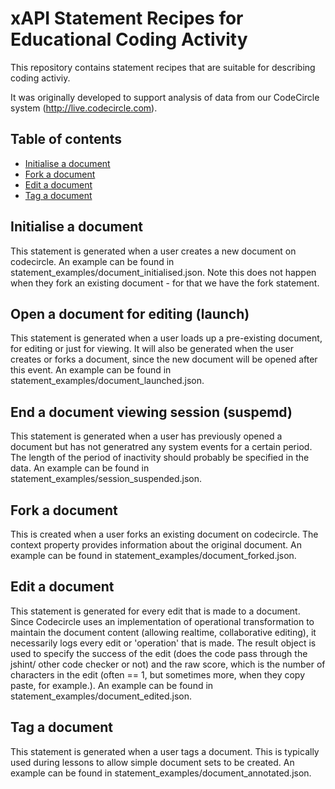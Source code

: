# xAPI Statement Recipes for Educational Coding Activity 

This repository contains statement recipes that are suitable for describing coding activiy. 

It was originally developed to support analysis of data from our CodeCircle system (http://live.codecircle.com).

## Table of contents

* [Initialise a document](#initialise-a-document)
* [Fork a document](#fork-a-document)
* [Edit a document](#edit-a-document)
* [Tag a document](#tag-a-document)


## Initialise a document
This statement is generated when a user creates a new document on codecircle. An example can be found in statement_examples/document_initialised.json.  Note this does not happen when they fork an existing document - for that we have the fork statement. 

## Open a document for editing (launch)
This statement is generated when a user loads up a pre-existing document, for editing or just for viewing. It will also be generated when the user creates or forks a document, since the new document will be opened after this event. An example can be found in statement_examples/document_launched.json.

## End a document viewing session (suspemd)
This statement is generated when a user has previously opened a document but has not generatred any system events for a certain period. The length of the period of inactivity should probably be  specified in the data. An example can be found in statement_examples/session_suspended.json.

## Fork a document
This is created when a user forks an existing document on codecircle. The context property provides information about the original document. An example can be found in statement_examples/document_forked.json. 


## Edit a document
This statement is generated for every edit that is made to a document. Since Codecircle uses an implementation of operational transformation to maintain the document content (allowing realtime, collaborative editing), it necessarily logs every edit or 'operation' that is made. The result object is used to specify the success of the edit (does the code pass through the jshint/ other code checker or not) and the raw score, which is the number of characters in the edit (often == 1, but sometimes more, when they copy paste, for example.). An example can be found in statement_examples/document_edited.json.


## Tag a document 
This statement is generated when a user tags a document. This is typically used during lessons to allow simple document sets to be created. An example can be found in statement_examples/document_annotated.json.


